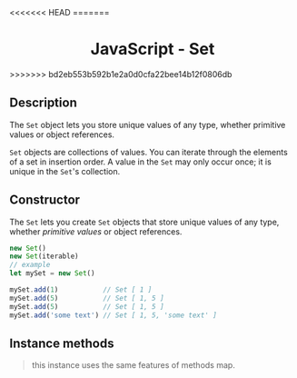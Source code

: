 <link rel="stylesheet" href="https://cdn.jsdelivr.net/npm/bootstrap-icons@1.5.0/font/bootstrap-icons.css">
<<<<<<< HEAD
<link rel="stylesheet" href="../../lib/doc_style.css">
=======
<link rel="stylesheet" href="../source.css">

<h1 style="text-align:center;">JavaScript - Set</h1>
>>>>>>> bd2eb553b592b1e2a0d0cfa22bee14b12f0806db

## Description
The `Set` object lets you store unique values of any type, whether primitive values or object references.

`Set` objects are collections of values. You can iterate through the elements of a set in insertion order. A value in the `Set` may only occur once; it is unique in the `Set`'s collection.

## Constructor
The `Set` lets you create `Set` objects that store unique values of any type, whether *primitive values* or object references.
```js
new Set()
new Set(iterable)
// example
let mySet = new Set()

mySet.add(1)           // Set [ 1 ]
mySet.add(5)           // Set [ 1, 5 ]
mySet.add(5)           // Set [ 1, 5 ]
mySet.add('some text') // Set [ 1, 5, 'some text' ]
```

## Instance methods
> this instance uses the same features of methods map.













